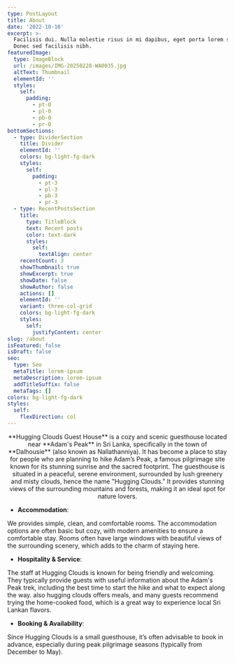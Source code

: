 ```yaml
---
type: PostLayout
title: About
date: '2022-10-10'
excerpt: >-
  Facilisis dui. Nulla molestie risus in mi dapibus, eget porta lorem semper.
  Donec sed facilisis nibh.
featuredImage:
  type: ImageBlock
  url: /images/IMG-20250228-WA0035.jpg
  altText: Thumbnail
  elementId: ''
  styles:
    self:
      padding:
        - pt-0
        - pl-0
        - pb-0
        - pr-0
bottomSections:
  - type: DividerSection
    title: Divider
    elementId: ''
    colors: bg-light-fg-dark
    styles:
      self:
        padding:
          - pt-3
          - pl-3
          - pb-3
          - pr-3
  - type: RecentPostsSection
    title:
      type: TitleBlock
      text: Recent posts
      color: text-dark
      styles:
        self:
          textAlign: center
    recentCount: 3
    showThumbnail: true
    showExcerpt: true
    showDate: false
    showAuthor: false
    actions: []
    elementId: ''
    variant: three-col-grid
    colors: bg-light-fg-dark
    styles:
      self:
        justifyContent: center
slug: /about
isFeatured: false
isDraft: false
seo:
  type: Seo
  metaTitle: lorem-ipsum
  metaDescription: lorem-ipsum
  addTitleSuffix: false
  metaTags: []
colors: bg-light-fg-dark
styles:
  self:
    flexDirection: col
---
```

<div style="text-align: center">**Hugging Clouds Guest House** is a cozy and scenic guesthouse located near **Adam's Peak** in Sri Lanka, specifically in the town of **Dalhousie** (also known as Nallathanniya). It has become a place to stay for people who are planning to hike Adam’s Peak, a famous pilgrimage site known for its stunning sunrise and the sacred footprint. The guesthouse is situated in a peaceful, serene environment, surrounded by lush greenery and misty clouds, hence the name "Hugging Clouds." It provides stunning views of the surrounding mountains and forests, making it an ideal spot for nature lovers.</div>

*   **Accommodation**:

We provides simple, clean, and comfortable rooms. The accommodation options are often basic but cozy, with modern amenities to ensure a comfortable stay. Rooms often have large windows with beautiful views of the surrounding scenery, which adds to the charm of staying here.



*    **Hospitality & Service**:

The staff at Hugging Clouds is known for being friendly and welcoming. They typically provide guests with useful information about the Adam's Peak trek, including the best time to start the hike and what to expect along the way. also hugging clouds offers meals, and many guests recommend trying the home-cooked food, which is a great way to experience local Sri Lankan flavors.



*   **Booking & Availability**:

Since Hugging Clouds is a small guesthouse, it’s often advisable to book in advance, especially during peak pilgrimage seasons (typically from December to May).





